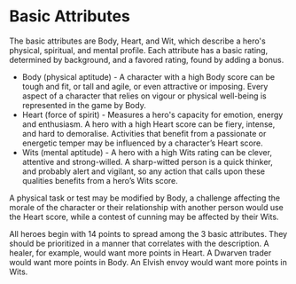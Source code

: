 # Basic Attributes

The basic attributes are Body, Heart, and Wit, which describe a hero's physical, spiritual, and mental profile.  Each attribute has a basic rating, determined by background, and a favored rating, found by adding a bonus.

* Body (physical aptitude) - A character with a high Body score can be tough and fit, or tall and agile, or even attractive or imposing. Every aspect of a character that relies on vigour or physical well-being is represented in the game by Body.
* Heart (force of spirit) - Measures a hero's capacity for emotion, energy and enthusiasm. A hero with a high Heart score can be fiery, intense, and hard to demoralise. Activities that benefit from a passionate or energetic temper may be influenced by a character’s Heart score.
* Wits (mental aptitude) - A hero with a high Wits rating can be clever, attentive and strong-willed. A sharp-witted person is a quick thinker, and probably alert and vigilant, so any action that calls upon these qualities benefits from a hero’s Wits score.

A physical task or test may be modified by Body, a challenge affecting the morale of the character or their relationship with another person would use the Heart score, while a contest of cunning may be affected by their Wits.

All heroes begin with 14 points to spread among the 3 basic attributes.  They should be prioritized in a manner that correlates with the description.  A healer, for example, would want more points in Heart.  A Dwarven trader would want more points in Body.  An Elvish envoy would want more points in Wits.
